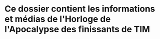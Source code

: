 # Ce dossier contient les informations et médias de l'Horloge de l'Apocalypse des finissants de TIM
